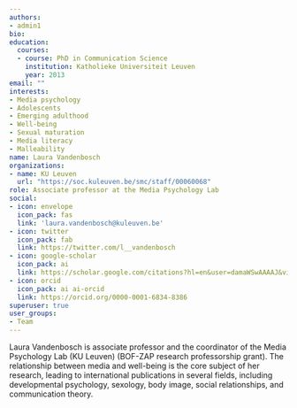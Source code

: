 ```yaml
---
authors:
- admin1
bio:
education:
  courses:
  - course: PhD in Communication Science
    institution: Katholieke Universiteit Leuven
    year: 2013
email: ""
interests:
- Media psychology
- Adolescents
- Emerging adulthood
- Well-being
- Sexual maturation 
- Media literacy
- Malleability
name: Laura Vandenbosch
organizations:
- name: KU Leuven
  url: "https://soc.kuleuven.be/smc/staff/00060068"
role: Associate professor at the Media Psychology Lab
social:
- icon: envelope
  icon_pack: fas
  link: 'laura.vandenbosch@kuleuven.be'
- icon: twitter
  icon_pack: fab
  link: https://twitter.com/l__vandenbosch
- icon: google-scholar
  icon_pack: ai
  link: https://scholar.google.com/citations?hl=en&user=damaWSwAAAAJ&view_op=list_works&citft=1&email_for_op=LucaCarbone.LC%40gmail.com&gmla=AJsN-F7t2CYHHlWeJY3deewm-X4ZMmGIyZTX8n6I4B0oyaPhiurr6O2RUvipMX5kj9NwSv5kCHA2iTvFV4Mkw7GA0m9U2mBQIWHnywgqOTMUu29QbimAgPW-k6oqxRFTvedMc-D8SrQc4AFyq6LA87ar4PJhZDpsA_B1-Z4uS742VbL1rEjrScyqh32yVBuYH_9IQXpNhLYqxWzdcpTOOOCxzpH6y9I_rk1ygE4T84JbQJD0nAO6CnsJZ1xjg5s4r59O_87gwvRR
- icon: orcid
  icon_pack: ai ai-orcid
  link: https://orcid.org/0000-0001-6834-8386
superuser: true
user_groups:
- Team
---
```


Laura Vandenbosch is associate professor and the coordinator of the Media Psychology Lab (KU Leuven) (BOF-ZAP research professorship grant). The relationship between media and well-being is the core subject of her research, leading to international publications in several fields, including developmental psychology, sexology, body image, social relationships, and communication theory.